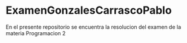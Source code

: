 # ExamenGonzalesCarrascoPablo
En el presente repositorio se encuentra la resolucion del examen de la materia Programacion 2
